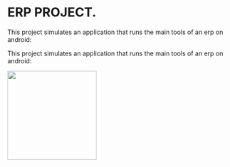 # ERP PROJECT.

<p> This project simulates an application that runs the main tools of an erp on android: </p>

<p> This project simulates an application that runs the main tools of an erp on android: </p>

<img src="https://github.com/lxvine/ERP/Screenshots/erp1.png" style=" width:200px" align="center" >
